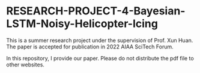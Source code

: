 # RESEARCH-PROJECT-4-Bayesian-LSTM-Noisy-Helicopter-Icing

This is a summer research project under the supervision of Prof. Xun Huan. The paper is accepted for publication in 2022 AIAA SciTech Forum.

In this repository, I provide our paper. Please do not distribute the pdf file to other websites.
